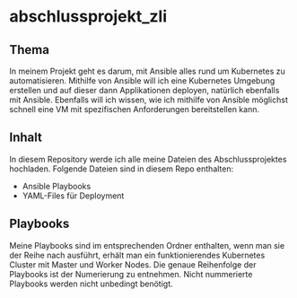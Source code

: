 # abschlussprojekt_zli
## Thema
In meinem Projekt geht es darum, mit Ansible alles rund um Kubernetes zu automatisieren. Mithilfe von Ansible will ich eine Kubernetes Umgebung erstellen und auf dieser dann Applikationen deployen, natürlich ebenfalls mit Ansible. Ebenfalls will ich wissen, wie ich mithilfe von Ansible möglichst schnell eine VM mit spezifischen Anforderungen bereitstellen kann. 
## Inhalt
In diesem Repository werde ich alle meine Dateien des Abschlussprojektes hochladen.
Folgende Dateien sind in diesem Repo enthalten:
- Ansible Playbooks
- YAML-Files für Deployment
## Playbooks
Meine Playbooks sind im entsprechenden Ordner enthalten, wenn man sie der Reihe nach ausführt, erhält man ein funktionierendes Kubernetes Cluster mit Master und Worker Nodes. Die genaue Reihenfolge der Playbooks ist der Numerierung zu entnehmen. Nicht nummerierte Playbooks werden nicht unbedingt benötigt.